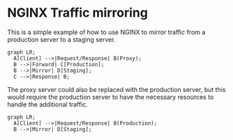 # NGINX Traffic mirroring

This is a simple example of how to use NGINX to mirror traffic from a production server to a staging server.
```mermaid
graph LR;
  A[Client] -->|Request/Response| B(Proxy);
  B -->|Forward| C[Production];
  B -->|Mirror| D[Staging];
  C -->|Response| B;
```

The proxy server could also be replaced with the production server, but this would require the production server to have the necessary resources to handle the additional traffic.
```mermaid
graph LR;
  A[Client] -->|Request/Response| B(Production);
  B -->|Mirror| D[Staging];
```

